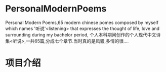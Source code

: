 # PersonalModernPoems
Personal Modern Poems,65 modern chinese pomes composed by myself which names '听说'&lt;listening> that expresses the thought of life, love and surrounding during my bachelor period, 个人本科期间创作的个人现代中文诗集&lt;听说>,一共65篇,分成七个章节.当时真的是风骚,多情的很....

# 项目介绍





